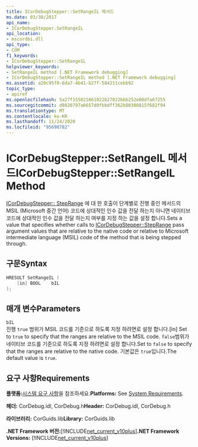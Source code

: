 ```yaml
---
title: ICorDebugStepper::SetRangeIL 메서드
ms.date: 03/30/2017
api_name:
- ICorDebugStepper.SetRangeIL
api_location:
- mscordbi.dll
api_type:
- COM
f1_keywords:
- ICorDebugStepper::SetRangeIL
helpviewer_keywords:
- SetRangeIL method [.NET Framework debugging]
- ICorDebugStepper::SetRangeIL method [.NET Framework debugging]
ms.assetid: a20c95f0-6da7-4b41-b27f-584211cebb92
topic_type:
- apiref
ms.openlocfilehash: 5a27f155021661022b27022bbb252e00dfa67255
ms.sourcegitcommit: d8020797a6657d0fbbdff362b80300815f682f94
ms.translationtype: MT
ms.contentlocale: ko-KR
ms.lasthandoff: 11/24/2020
ms.locfileid: "95698782"
---
```

# <a name="icordebugsteppersetrangeil-method"></a><span data-ttu-id="c94eb-102">ICorDebugStepper::SetRangeIL 메서드</span><span class="sxs-lookup"><span data-stu-id="c94eb-102">ICorDebugStepper::SetRangeIL Method</span></span>

<span data-ttu-id="c94eb-103">[ICorDebugStepper:: StepRange](icordebugstepper-steprange-method.md) 에 대 한 호출이 단계별로 진행 중인 메서드의 MSIL (Microsoft 중간 언어) 코드에 상대적인 인수 값을 전달 하는지 아니면 네이티브 코드에 상대적인 인수 값을 전달 하는지 여부를 지정 하는 값을 설정 합니다.</span><span class="sxs-lookup"><span data-stu-id="c94eb-103">Sets a value that specifies whether calls to [ICorDebugStepper::StepRange](icordebugstepper-steprange-method.md) pass argument values that are relative to the native code or relative to Microsoft intermediate language (MSIL) code of the method that is being stepped through.</span></span>  
  
## <a name="syntax"></a><span data-ttu-id="c94eb-104">구문</span><span class="sxs-lookup"><span data-stu-id="c94eb-104">Syntax</span></span>  
  
```cpp  
HRESULT SetRangeIL (  
    [in] BOOL    bIL  
);  
```  
  
## <a name="parameters"></a><span data-ttu-id="c94eb-105">매개 변수</span><span class="sxs-lookup"><span data-stu-id="c94eb-105">Parameters</span></span>  

 `bIL`  
 <span data-ttu-id="c94eb-106">진행 `true` 범위가 MSIL 코드를 기준으로 하도록 지정 하려면로 설정 합니다.</span><span class="sxs-lookup"><span data-stu-id="c94eb-106">[in] Set to `true` to specify that the ranges are relative to the MSIL code.</span></span> <span data-ttu-id="c94eb-107">`false`범위가 네이티브 코드를 기준으로 하도록 지정 하려면로 설정 합니다.</span><span class="sxs-lookup"><span data-stu-id="c94eb-107">Set to `false` to specify that the ranges are relative to the native code.</span></span> <span data-ttu-id="c94eb-108">기본값은 `true`입니다.</span><span class="sxs-lookup"><span data-stu-id="c94eb-108">The default value is `true`.</span></span>  
  
## <a name="requirements"></a><span data-ttu-id="c94eb-109">요구 사항</span><span class="sxs-lookup"><span data-stu-id="c94eb-109">Requirements</span></span>  

 <span data-ttu-id="c94eb-110">**플랫폼:**[시스템 요구 사항](../../get-started/system-requirements.md)을 참조하세요.</span><span class="sxs-lookup"><span data-stu-id="c94eb-110">**Platforms:** See [System Requirements](../../get-started/system-requirements.md).</span></span>  
  
 <span data-ttu-id="c94eb-111">**헤더:** CorDebug.idl, CorDebug.h</span><span class="sxs-lookup"><span data-stu-id="c94eb-111">**Header:** CorDebug.idl, CorDebug.h</span></span>  
  
 <span data-ttu-id="c94eb-112">**라이브러리:** CorGuids.lib</span><span class="sxs-lookup"><span data-stu-id="c94eb-112">**Library:** CorGuids.lib</span></span>  
  
 <span data-ttu-id="c94eb-113">**.NET Framework 버전:**[!INCLUDE[net_current_v10plus](../../../../includes/net-current-v10plus-md.md)]</span><span class="sxs-lookup"><span data-stu-id="c94eb-113">**.NET Framework Versions:** [!INCLUDE[net_current_v10plus](../../../../includes/net-current-v10plus-md.md)]</span></span>
